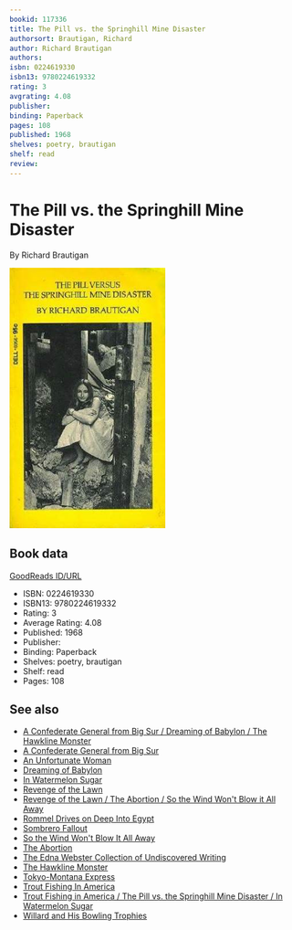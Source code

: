 ```yaml
---
bookid: 117336
title: The Pill vs. the Springhill Mine Disaster
authorsort: Brautigan, Richard
author: Richard Brautigan
authors: 
isbn: 0224619330
isbn13: 9780224619332
rating: 3
avgrating: 4.08
publisher: 
binding: Paperback
pages: 108
published: 1968
shelves: poetry, brautigan
shelf: read
review: 
---
```


# The Pill vs. the Springhill Mine Disaster

By Richard Brautigan

![](../../assets/bookcovers/1332378109l/117336.jpg)

## Book data

[GoodReads ID/URL](https://www.goodreads.com/book/show/117336)

- ISBN: 0224619330
- ISBN13: 9780224619332
- Rating: 3
- Average Rating: 4.08
- Published: 1968
- Publisher: 
- Binding: Paperback
- Shelves: poetry, brautigan
- Shelf: read
- Pages: 108


## See also

- [A Confederate General from Big Sur / Dreaming of Babylon / The Hawkline Monster](A_Confederate_General_from_Big_Sur_-_Dreaming_of_Babylon_-_The_Hawkline_Monster.md)
- [A Confederate General from Big Sur](A_Confederate_General_from_Big_Sur.md)
- [An Unfortunate Woman](An_Unfortunate_Woman.md)
- [Dreaming of Babylon](Dreaming_of_Babylon.md)
- [In Watermelon Sugar](In_Watermelon_Sugar.md)
- [Revenge of the Lawn](Revenge_of_the_Lawn.md)
- [Revenge of the Lawn / The Abortion / So the Wind Won't Blow it All Away](Revenge_of_the_Lawn_-_The_Abortion_-_So_the_Wind_Wont_Blow_it_All_Away.md)
- [Rommel Drives on Deep Into Egypt](Rommel_Drives_on_Deep_Into_Egypt.md)
- [Sombrero Fallout](Sombrero_Fallout.md)
- [So the Wind Won't Blow It All Away](So_the_Wind_Wont_Blow_It_All_Away.md)
- [The Abortion](The_Abortion.md)
- [The Edna Webster Collection of Undiscovered Writing](The_Edna_Webster_Collection_of_Undiscovered_Writing.md)
- [The Hawkline Monster](The_Hawkline_Monster.md)
- [Tokyo-Montana Express](Tokyo-Montana_Express.md)
- [Trout Fishing In America](Trout_Fishing_In_America.md)
- [Trout Fishing in America / The Pill vs. the Springhill Mine Disaster / In Watermelon Sugar](Trout_Fishing_in_America_-_The_Pill_vs_the_Springhill_Mine_Disaster_-_In_Watermelon_Sugar.md)
- [Willard and His Bowling Trophies](Willard_and_His_Bowling_Trophies.md)
